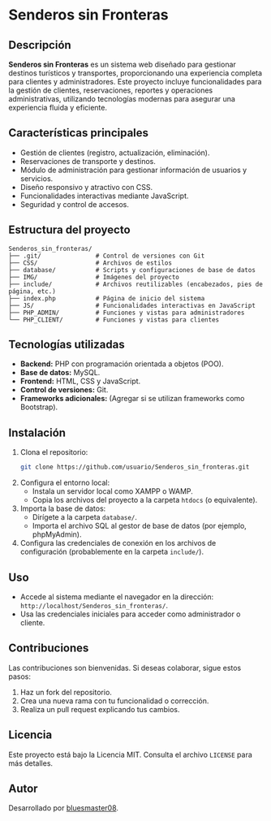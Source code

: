 # Senderos sin Fronteras

## Descripción
**Senderos sin Fronteras** es un sistema web diseñado para gestionar destinos turísticos y transportes, proporcionando una experiencia completa para clientes y administradores. Este proyecto incluye funcionalidades para la gestión de clientes, reservaciones, reportes y operaciones administrativas, utilizando tecnologías modernas para asegurar una experiencia fluida y eficiente.

## Características principales
- Gestión de clientes (registro, actualización, eliminación).
- Reservaciones de transporte y destinos.
- Módulo de administración para gestionar información de usuarios y servicios.
- Diseño responsivo y atractivo con CSS.
- Funcionalidades interactivas mediante JavaScript.
- Seguridad y control de accesos.

## Estructura del proyecto

```
Senderos_sin_fronteras/
├── .git/               # Control de versiones con Git
├── CSS/                # Archivos de estilos
├── database/           # Scripts y configuraciones de base de datos
├── IMG/                # Imágenes del proyecto
├── include/            # Archivos reutilizables (encabezados, pies de página, etc.)
├── index.php           # Página de inicio del sistema
├── JS/                 # Funcionalidades interactivas en JavaScript
├── PHP_ADMIN/          # Funciones y vistas para administradores
└── PHP_CLIENT/         # Funciones y vistas para clientes
```

## Tecnologías utilizadas
- **Backend:** PHP con programación orientada a objetos (POO).
- **Base de datos:** MySQL.
- **Frontend:** HTML, CSS y JavaScript.
- **Control de versiones:** Git.
- **Frameworks adicionales:** (Agregar si se utilizan frameworks como Bootstrap).

## Instalación
1. Clona el repositorio:
   ```bash
   git clone https://github.com/usuario/Senderos_sin_fronteras.git
   ```
2. Configura el entorno local:
   - Instala un servidor local como XAMPP o WAMP.
   - Copia los archivos del proyecto a la carpeta `htdocs` (o equivalente).
3. Importa la base de datos:
   - Dirígete a la carpeta `database/`.
   - Importa el archivo SQL al gestor de base de datos (por ejemplo, phpMyAdmin).
4. Configura las credenciales de conexión en los archivos de configuración (probablemente en la carpeta `include/`).

## Uso
- Accede al sistema mediante el navegador en la dirección: `http://localhost/Senderos_sin_fronteras/`.
- Usa las credenciales iniciales para acceder como administrador o cliente.

## Contribuciones
Las contribuciones son bienvenidas. Si deseas colaborar, sigue estos pasos:
1. Haz un fork del repositorio.
2. Crea una nueva rama con tu funcionalidad o corrección.
3. Realiza un pull request explicando tus cambios.

## Licencia
Este proyecto está bajo la Licencia MIT. Consulta el archivo `LICENSE` para más detalles.

## Autor

Desarrollado por [bluesmaster08](https://github.com/bluesmaster08).
